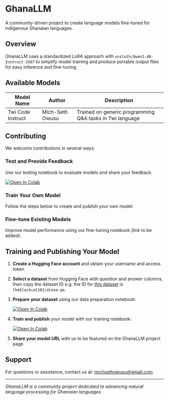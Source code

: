 # GhanaLLM

A community-driven project to create language models fine-tuned for indigenous Ghanaian languages.

## Overview

GhanaLLM uses a standardized LoRA approach with `unsloth/Qwen3-4B-Instruct-2507` to simplify model training and produce portable output files for easy inference and fine-tuning.

## Available Models

| **Model Name**       | **Author**         | **Description**                                             |
|-----------------------|--------------------|-------------------------------------------------------------|
| Twi Code Instruct     | Mich-Seth Owusu    | Trained on generic programming Q&A tasks in Twi language    |


## Contributing

We welcome contributions in several ways:

### Test and Provide Feedback
Use our testing notebook to evaluate models and share your feedback.

[![Open In Colab](https://colab.research.google.com/assets/colab-badge.svg)](https://colab.research.google.com/drive/16Ld0vcjHq78b3HmAt58JrT6w1BchFxja?usp=sharing)

### Train Your Own Model
Follow the steps below to create and publish your own model.

### Fine-tune Existing Models
Improve model performance using our fine-tuning notebook (link to be added).

## Training and Publishing Your Model

1. **Create a Hugging Face account** and obtain your username and access token

2. **Select a dataset** from Hugging Face with question and answer columns, then copy the dataset ID e.g. the ID for [this dataset](https://huggingface.co/datasets/theblackcat102/alexa-qa) is `theblackcat102/alexa-qa`.

3. **Prepare your dataset** using our data preparation notebook:

   [![Open In Colab](https://colab.research.google.com/assets/colab-badge.svg)](https://colab.research.google.com/drive/1445avuPRt9kjcr-cWO_NYSTBPIoHgksL?usp=sharing)

4. **Train and publish** your model with our training notebook:

   [![Open In Colab](https://colab.research.google.com/assets/colab-badge.svg)](https://colab.research.google.com/drive/1LirzhiQzOOK1Cvf-Dm_yEMe8CncDwEw8?usp=sharing)

5. **Share your model URL** with us to be featured on the GhanaLLM project page

## Support

For questions or assistance, contact us at: michsethowusu@gmail.com

---

*GhanaLLM is a community project dedicated to advancing natural language processing for Ghanaian languages.*
